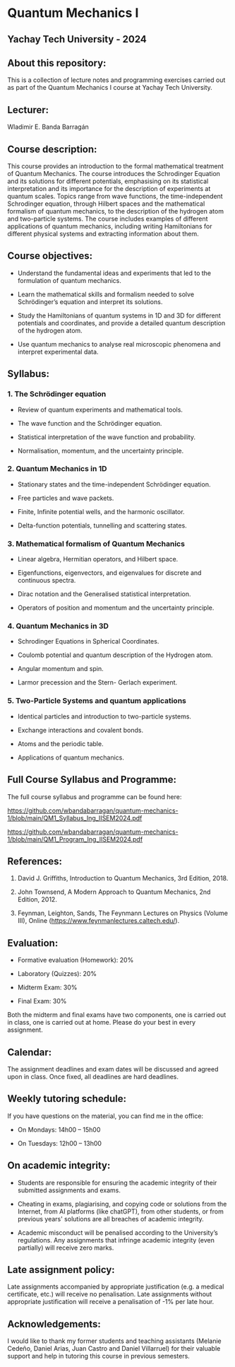 # Quantum Mechanics I 

## Yachay Tech University - 2024

## About this repository:
This is a collection of lecture notes and programming exercises carried out as part of the Quantum Mechanics I course at Yachay Tech University.

## Lecturer:
Wladimir E. Banda Barragán

## Course description:
This course provides an introduction to the formal mathematical treatment of Quantum Mechanics. The course introduces the Schrodinger Equation and its solutions for different potentials, emphasising on its statistical interpretation and its importance for the description of experiments at quantum scales. Topics range from wave functions, the time-independent Schrodinger equation, through Hilbert spaces and the mathematical formalism of quantum mechanics, to the description of the hydrogen atom and two-particle systems. The course includes examples of different applications of quantum mechanics, including writing Hamiltonians for different physical systems and extracting information about them.

## Course objectives:
- Understand the fundamental ideas and experiments that led to the formulation of quantum mechanics.

- Learn the mathematical skills and formalism needed to solve Schrödinger’s equation and interpret its solutions.

- Study the Hamiltonians of quantum systems in 1D and 3D for different potentials and coordinates, and provide a detailed quantum description of the hydrogen atom.

- Use quantum mechanics to analyse real microscopic phenomena and interpret experimental data.

## Syllabus:
### 1. The Schrödinger equation

- Review of quantum experiments and mathematical tools.

- The wave function and the Schrödinger equation.

- Statistical interpretation of the wave function and probability.

- Normalisation, momentum, and the uncertainty principle.

### 2. Quantum Mechanics in 1D

- Stationary states and the time-independent Schrödinger equation.

- Free particles and wave packets.

- Finite, Infinite potential wells, and the harmonic oscillator.

- Delta-function potentials, tunnelling and scattering states.

### 3. Mathematical formalism of Quantum Mechanics

- Linear algebra, Hermitian operators, and Hilbert space.

- Eigenfunctions, eigenvectors, and eigenvalues for discrete and continuous spectra.

- Dirac notation and the Generalised statistical interpretation.

- Operators of position and momentum and the uncertainty principle.

### 4. Quantum Mechanics in 3D

- Schrodinger Equations in Spherical Coordinates.

- Coulomb potential and quantum description of the Hydrogen atom.

- Angular momentum and spin.

- Larmor precession and the Stern- Gerlach experiment.

### 5. Two-Particle Systems and quantum applications

- Identical particles and introduction to two-particle systems.

- Exchange interactions and covalent bonds.

- Atoms and the periodic table.

- Applications of quantum mechanics.

## Full Course Syllabus and Programme:

The full course syllabus and programme can be found here:

https://github.com/wbandabarragan/quantum-mechanics-1/blob/main/QM1_Syllabus_Ing_IISEM2024.pdf

https://github.com/wbandabarragan/quantum-mechanics-1/blob/main/QM1_Program_Ing_IISEM2024.pdf

## References:

1. David J. Griffiths, Introduction to Quantum Mechanics, 3rd Edition, 2018.

2. John Townsend, A Modern Approach to Quantum Mechanics, 2nd Edition, 2012.
   
3. Feynman, Leighton, Sands, The Feynmann Lectures on Physics (Volume III), Online (https://www.feynmanlectures.caltech.edu/).


## Evaluation:

- Formative evaluation (Homework): 20%

- Laboratory (Quizzes): 20%

- Midterm Exam: 30%

- Final Exam: 30%

Both the midterm and final exams have two components, one is carried out in class, one is carried out at home. Please do your best in every assignment.


## Calendar:

The assignment deadlines and exam dates will be discussed and agreed upon in class. Once fixed, all deadlines are hard deadlines.


## Weekly tutoring schedule:

If you have questions on the material, you can find me in the office:

- On Mondays: 14h00 – 15h00  

- On Tuesdays: 12h00 – 13h00 


## On academic integrity:

- Students are responsible for ensuring the academic integrity of their submitted assignments and exams.

- Cheating in exams, plagiarising, and copying code or solutions from the Internet, from AI platforms (like chatGPT), from other students, or from previous years' solutions are all breaches of academic integrity.

- Academic misconduct will be penalised according to the University’s regulations. Any assignments that infringe academic integrity (even partially) will receive zero marks.


## Late assignment policy:

Late assignments accompanied by appropriate justification (e.g. a medical certificate, etc.) will receive no penalisation. Late assignments without appropriate justification will receive a penalisation of -1% per late hour.


## Acknowledgements:
I would like to thank my former students and teaching assistants (Melanie Cedeño, Daniel Arias, Juan Castro and Daniel Villarruel) for their valuable support and help in tutoring this course in previous semesters.

